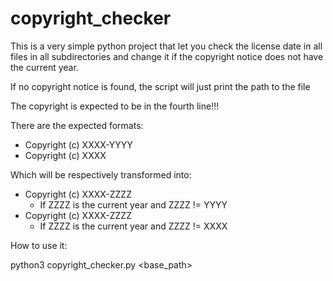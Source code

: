 # copyright_checker
This is a very simple python project that let you check the license date in all files in all subdirectories and change it if the copyright notice does not have the current year.

If no copyright notice is found, the script will just print the path to the file

The copyright is expected to be in the fourth line!!!

There are the expected formats:
- Copyright (c) XXXX-YYYY
- Copyright (c) XXXX

Which will be respectively transformed into:
- Copyright (c) XXXX-ZZZZ
  - If ZZZZ is the current year and ZZZZ != YYYY
- Copyright (c) XXXX-ZZZZ
  - If ZZZZ is the current year and ZZZZ != XXXX

How to use it:

python3 copyright_checker.py <base_path>


